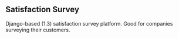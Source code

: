 Satisfaction Survey
-------------------
Django-based (1.3) satisfaction survey platform. Good for companies surveying their customers.
